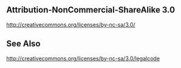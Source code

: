 ## Attribution-NonCommercial-ShareAlike 3.0

<http://creativecommons.org/licenses/by-nc-sa/3.0/>

## See Also

<http://creativecommons.org/licenses/by-nc-sa/3.0/legalcode>